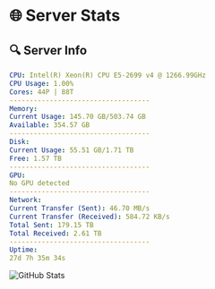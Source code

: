 # 🌐 Server Stats
## 🔍 Server Info
```yaml
CPU: Intel(R) Xeon(R) CPU E5-2699 v4 @ 1266.99GHz
CPU Usage: 1.00%
Cores: 44P | 88T
-----------------------------------
Memory:
Current Usage: 145.70 GB/503.74 GB
Available: 354.57 GB
-----------------------------------
Disk:
Current Usage: 55.51 GB/1.71 TB
Free: 1.57 TB
-----------------------------------
GPU:
No GPU detected
-----------------------------------
Network:
Current Transfer (Sent): 46.70 MB/s
Current Transfer (Received): 584.72 KB/s
Total Sent: 179.15 TB
Total Received: 2.61 TB
-----------------------------------
Uptime:
27d 7h 35m 34s
```
![GitHub Stats](https://img.shields.io/badge/Updated-2025-03-07_06:18:52-blue)